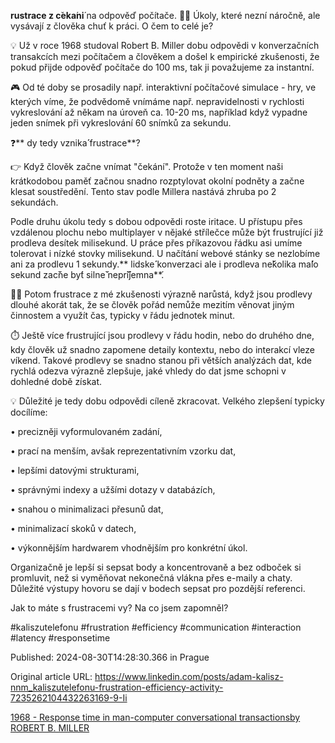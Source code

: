 **rustrace z c**̌**eka**́**ni**́ na odpověď počítače. 😮‍💨 Úkoly, které nezní náročně, ale vysávají z člověka chuť k práci. O čem to celé je?


💡 Už v roce 1968 studoval Robert B. Miller dobu odpovědi v konverzačních transakcích mezi počítačem a člověkem a došel k empirické zkušenosti, že pokud přijde odpověď počítače do 100 ms, tak ji považujeme za instantní.


🎮 Od té doby se prosadily např. interaktivní počítačové simulace - hry, ve kterých víme, že podvědomě vnímáme např. nepravidelnosti v rychlosti vykreslování až někam na úroveň ca. 10-20 ms, například když vypadne jeden snímek při vykreslování 60 snímků za sekundu.


❓** dy tedy vznika**́** frustrace**?


👉 Když člověk začne vnímat "čekání". Protože v ten moment naši krátkodobou paměť začnou snadno rozptylovat okolní podněty a začne klesat soustředění. Tento stav podle Millera nastává zhruba po 2 sekundách.


Podle druhu úkolu tedy s dobou odpovědi roste iritace. U přístupu přes vzdálenou plochu nebo multiplayer v nějaké střílečce může být frustrující již prodleva desítek milisekund. U práce přes příkazovou řádku asi umíme tolerovat i nízké stovky milisekund. U načítání webové stánky se nezlobíme ani za prodlevu 1 sekundy.**  lidske**́** konverzaci ale i prodleva ne**̌**kolika ma**́**lo sekund zac**̌**ne by**́**t silne**̌** nepr**̌**i**́**jemna**́.


😮‍💨 Potom frustrace z mé zkušenosti výrazně narůstá, když jsou prodlevy dlouhé akorát tak, že se člověk pořád nemůže mezitím věnovat jiným činnostem a využít čas, typicky v řádu jednotek minut.


⏱️ Ještě více frustrující jsou prodlevy v řádu hodin, nebo do druhého dne, kdy člověk už snadno zapomene detaily kontextu, nebo do interakcí vleze víkend. Takové prodlevy se snadno stanou při větších analýzách dat, kde rychlá odezva výrazně zlepšuje, jaké vhledy do dat jsme schopni v dohledné době získat.


💡 Důležité je tedy dobu odpovědi cíleně zkracovat. Velkého zlepšení typicky docílíme:

• precizněji vyformulovaném zadání,

• prací na menším, avšak reprezentativním vzorku dat,

• lepšími datovými strukturami,

• správnými indexy a užšími dotazy v databázích,

• snahou o minimalizaci přesunů dat,

• minimalizací skoků v datech,

• výkonnějším hardwarem vhodnějším pro konkrétní úkol.


Organizačně je lepší si sepsat body a koncentrovaně a bez odboček si promluvit, než si vyměňovat nekonečná vlákna přes e-maily a chaty. Důležité výstupy hovoru se dají v bodech sepsat pro pozdější referenci.


Jak to máte s frustracemi vy? Na co jsem zapomněl?


#kaliszutelefonu #frustration #efficiency #communication #interaction #latency #responsetime


Published: 2024-08-30T14:28:30.366 in Prague

Original article URL: https://www.linkedin.com/posts/adam-kalisz-nnm_kaliszutelefonu-frustration-efficiency-activity-7235262104432263169-9-Ii

[1968 - Response time in man-computer conversational transactionsby ROBERT B. MILLER](./media/1968-miller-response-time.png)
